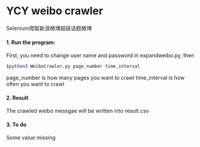 YCY weibo crawler 
===

Selenium爬取新浪微博超级话题微博

#### 1. Run the program:
First, you need to change user name and password in expandweibo.py, then
```bash
$python3 WeiboCrawler.py page_number time_interval
```
page_number is how many pages you want to crawl
time_interval is how often you want to crawl

#### 2. Result
The crawled weibo messgae will be written into result.csv
 
#### 3. To do
Some value missing